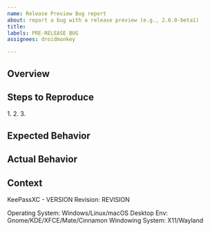```yaml
---
name: Release Preview Bug report
about: report a bug with a release preview (e.g., 2.6.0-beta1)
title: 
labels: PRE-RELEASE BUG
assignees: droidmonkey

---
```

## Overview
[TIP]:  # ( DO NOT include screenshots of your actual database! )
[NOTE]: # ( Give a BRIEF summary about your problem )


## Steps to Reproduce
[NOTE]: # ( Provide a simple set of steps to reproduce this bug. )
1. 
2. 
3. 

## Expected Behavior
[NOTE]: # ( Tell us what you expected to happen )


## Actual Behavior
[NOTE]: # ( Tell us what actually happens )


## Context
[NOTE]: # ( Give us any additional information you may have. )


[NOTE]: # ( Paste debug info from Help → About here )
KeePassXC - VERSION
Revision: REVISION

[NOTE]: # ( Pick choices based on your environment )
Operating System: Windows/Linux/macOS
Desktop Env: Gnome/KDE/XFCE/Mate/Cinnamon
Windowing System: X11/Wayland